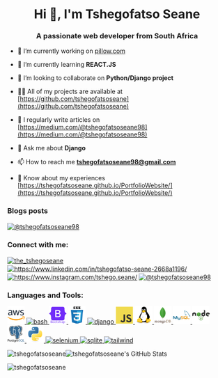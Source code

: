 <h1 align="center">Hi 👋, I'm Tshegofatso Seane</h1>
<h3 align="center">A passionate web developer from South Africa</h3>


- 🔭 I’m currently working on [pillow.com](https://github.com/tshegofatsoseane/pillow.com)

- 🌱 I’m currently learning **REACT.JS**

- 👯 I’m looking to collaborate on **Python/Django project**

- 👨‍💻 All of my projects are available at [https://github.com/tshegofatsoseane](https://github.com/tshegofatsoseane)

- 📝 I regularly write articles on [https://medium.com/@tshegofatsoseane98](https://medium.com/@tshegofatsoseane98)

- 💬 Ask me about **Django**

- 📫 How to reach me **tshegofatsoseane98@gmail.com**

- 📄 Know about my experiences [https://tshegofatsoseane.github.io/PortfolioWebsite/](https://tshegofatsoseane.github.io/PortfolioWebsite/)

### Blogs posts
<!-- BLOG-POST-LIST:START -->
<a href="https://medium.com/@tshegofatsoseane98" target="blank"><img align="center" src="https://raw.githubusercontent.com/rahuldkjain/github-profile-readme-generator/master/src/images/icons/Social/medium.svg" alt="@tshegofatsoseane98" height="30" width="40" /></a>
<!-- BLOG-POST-LIST:END -->

<h3 align="left">Connect with me:</h3>
<p align="left">
<a href="https://twitter.com/the_tshegoseane" target="blank"><img align="center" src="https://raw.githubusercontent.com/rahuldkjain/github-profile-readme-generator/master/src/images/icons/Social/twitter.svg" alt="the_tshegoseane" height="30" width="40" /></a>
<a href="https://linkedin.com/in/https://www.linkedin.com/in/tshegofatso-seane-2668a1196/" target="blank"><img align="center" src="https://raw.githubusercontent.com/rahuldkjain/github-profile-readme-generator/master/src/images/icons/Social/linked-in-alt.svg" alt="https://www.linkedin.com/in/tshegofatso-seane-2668a1196/" height="30" width="40" /></a>
<a href="https://instagram.com/https://www.instagram.com/tshego.seane/" target="blank"><img align="center" src="https://raw.githubusercontent.com/rahuldkjain/github-profile-readme-generator/master/src/images/icons/Social/instagram.svg" alt="https://www.instagram.com/tshego.seane/" height="30" width="40" /></a>
<a href="https://medium.com/@tshegofatsoseane98" target="blank"><img align="center" src="https://raw.githubusercontent.com/rahuldkjain/github-profile-readme-generator/master/src/images/icons/Social/medium.svg" alt="@tshegofatsoseane98" height="30" width="40" /></a>
</p>

<h3 align="left">Languages and Tools:</h3>
<p align="left"> <a href="https://aws.amazon.com" target="_blank" rel="noreferrer"> <img src="https://raw.githubusercontent.com/devicons/devicon/master/icons/amazonwebservices/amazonwebservices-original-wordmark.svg" alt="aws" width="40" height="40"/> </a> <a href="https://www.gnu.org/software/bash/" target="_blank" rel="noreferrer"> <img src="https://www.vectorlogo.zone/logos/gnu_bash/gnu_bash-icon.svg" alt="bash" width="40" height="40"/> </a> <a href="https://getbootstrap.com" target="_blank" rel="noreferrer"> <img src="https://raw.githubusercontent.com/devicons/devicon/master/icons/bootstrap/bootstrap-plain-wordmark.svg" alt="bootstrap" width="40" height="40"/> </a> <a href="https://www.w3schools.com/css/" target="_blank" rel="noreferrer"> <img src="https://raw.githubusercontent.com/devicons/devicon/master/icons/css3/css3-original-wordmark.svg" alt="css3" width="40" height="40"/> </a> <a href="https://www.djangoproject.com/" target="_blank" rel="noreferrer"> <img src="https://cdn.worldvectorlogo.com/logos/django.svg" alt="django" width="40" height="40"/> </a> <a href="https://developer.mozilla.org/en-US/docs/Web/JavaScript" target="_blank" rel="noreferrer"> <img src="https://raw.githubusercontent.com/devicons/devicon/master/icons/javascript/javascript-original.svg" alt="javascript" width="40" height="40"/> </a> <a href="https://www.linux.org/" target="_blank" rel="noreferrer"> <img src="https://raw.githubusercontent.com/devicons/devicon/master/icons/linux/linux-original.svg" alt="linux" width="40" height="40"/> </a> <a href="https://www.mongodb.com/" target="_blank" rel="noreferrer"> <img src="https://raw.githubusercontent.com/devicons/devicon/master/icons/mongodb/mongodb-original-wordmark.svg" alt="mongodb" width="40" height="40"/> </a> <a href="https://www.mysql.com/" target="_blank" rel="noreferrer"> <img src="https://raw.githubusercontent.com/devicons/devicon/master/icons/mysql/mysql-original-wordmark.svg" alt="mysql" width="40" height="40"/> </a> <a href="https://nodejs.org" target="_blank" rel="noreferrer"> <img src="https://raw.githubusercontent.com/devicons/devicon/master/icons/nodejs/nodejs-original-wordmark.svg" alt="nodejs" width="40" height="40"/> </a> <a href="https://www.postgresql.org" target="_blank" rel="noreferrer"> <img src="https://raw.githubusercontent.com/devicons/devicon/master/icons/postgresql/postgresql-original-wordmark.svg" alt="postgresql" width="40" height="40"/> </a> <a href="https://www.python.org" target="_blank" rel="noreferrer"> <img src="https://raw.githubusercontent.com/devicons/devicon/master/icons/python/python-original.svg" alt="python" width="40" height="40"/> </a> <a href="https://www.selenium.dev" target="_blank" rel="noreferrer"> <img src="https://raw.githubusercontent.com/detain/svg-logos/780f25886640cef088af994181646db2f6b1a3f8/svg/selenium-logo.svg" alt="selenium" width="40" height="40"/> </a> <a href="https://www.sqlite.org/" target="_blank" rel="noreferrer"> <img src="https://www.vectorlogo.zone/logos/sqlite/sqlite-icon.svg" alt="sqlite" width="40" height="40"/> </a> <a href="https://tailwindcss.com/" target="_blank" rel="noreferrer"> <img src="https://www.vectorlogo.zone/logos/tailwindcss/tailwindcss-icon.svg" alt="tailwind" width="40" height="40"/> </a> </p>

<p><img align="left" src="https://github-readme-stats.vercel.app/api/top-langs?username=tshegofatsoseane&show_icons=true&locale=en&layout=compact" alt="tshegofatsoseane" /></p>

  <p href="https://awesome-github-stats.azurewebsites.net/index.html??cardType=level&preferLogin=false">  <img style = "width: 370px"  alt="tshegofatsoseane's GitHub Stats" src="https://awesome-github-stats.azurewebsites.net/user-stats/tshegofatsoseane?cardType=level&preferLogin=false" /> </p>

<p><img style = "width: 370px; margin-top: -50px"  src="https://github-readme-streak-stats.herokuapp.com/?user=tshegofatsoseane&" alt="tshegofatsoseane" /></p>
